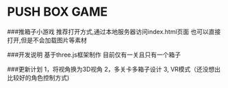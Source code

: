 PUSH BOX GAME
===


###推箱子小游戏
		推荐打开方式,通过本地服务器访问index.html页面
		也可以直接打开,但是不会加载图片等素材

###开发说明
		基于three.js框架制作
		目前仅有一关且只有一个箱子

###更新计划
		1，将视角换为3D视角
		2，多关卡多箱子设计
		3, VR模式（还没想出比较好的角色控制方式)
